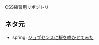 CSS練習用リポジトリ

## ネタ元
* spring: [ジョブセンスに桜を咲かせてみた](http://made.livesense.co.jp/entry/2016/04/05/161633)
